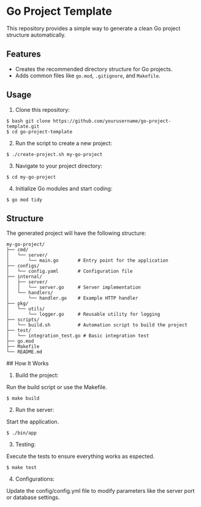 # Go Project Template

This repository provides a simple way to generate a clean Go project structure automatically.

## Features

- Creates the recommended directory structure for Go projects.
- Adds common files like `go.mod`, `.gitignore`, and `Makefile`.

## Usage

1. Clone this repository:

```
$ bash git clone https://github.com/yourusername/go-project-template.git
$ cd go-project-template
```

2. Run the script to create a new project:

```$ ./create-project.sh my-go-project```

3. Navigate to your project directory:

```$ cd my-go-project```

4. Initialize Go modules and start coding:

```$ go mod tidy```

## Structure

The generated project will have the following structure:

```
my-go-project/
├── cmd/
│   └── server/
│       └── main.go       # Entry point for the application
├── configs/
│   └── config.yaml       # Configuration file
├── internal/
│   ├── server/
│   │   └── server.go     # Server implementation
│   └── handlers/
│       └── handler.go    # Example HTTP handler
├── pkg/
│   └── utils/
│       └── logger.go     # Reusable utility for logging
├── scripts/
│   └── build.sh          # Automation script to build the project
├── test/
│   └── integration_test.go # Basic integration test
├── go.mod
├── Makefile
└── README.md
```

## How It Works

1. Build the project:

Run the build script or use the Makefile.

```$ make build```

2. Run the server:

Start the application.

```$ ./bin/app```

3. Testing:

Execute the tests to ensure everything works as espected.

```$ make test```

4. Configurations:

Update the config/config.yml file to modify parameters like the server port or database settings.